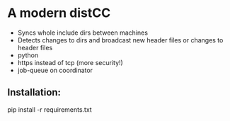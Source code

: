 # A modern distCC

- Syncs whole include dirs between machines
- Detects changes to dirs and broadcast new header files or changes to header files
- python
- https instead of tcp (more security!)
- job-queue on coordinator

## Installation:

pip install -r requirements.txt 


